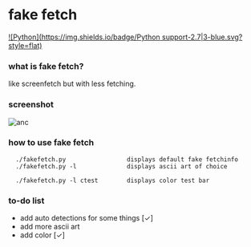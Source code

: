 # fake fetch
[![Python](https://img.shields.io/badge/Python support-2.7|3-blue.svg?style=flat)](https://www.python.org/)
### what is fake fetch?

like screenfetch but with less fetching.

### screenshot
![anc](https://raw.githubusercontent.com/JackCDK/fakefetch/master/pics/ank4.png)

### how to use fake fetch

      ./fakefetch.py                 displays default fake fetchinfo
      ./fakefetch.py -l              displays ascii art of choice
      
      ./fakefetch.py -l ctest        displays color test bar




### to-do list
* add auto detections for some things [✓]
* add more ascii art
* add color [✓]

